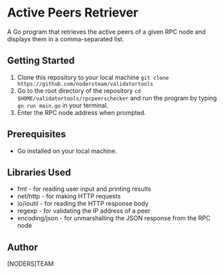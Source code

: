 # Active Peers Retriever
A Go program that retrieves the active peers of a given RPC node and displays them in a comma-separated list.

## Getting Started
1. Clone this repository to your local machine
`git clone https://github.com/nodersteam/validatortools`
2. Go to the root directory of the repository `cd $HOME/validatortools/rpcpeerschecker` and run the program by typing `go run main.go` in your terminal.
3. Enter the RPC node address when prompted.

## Prerequisites
- Go installed on your local machine.

## Libraries Used
- fmt - for reading user input and printing results
- net/http - for making HTTP requests
- io/ioutil - for reading the HTTP response body
- regexp - for validating the IP address of a peer
- encoding/json - for unmarshalling the JSON response from the RPC node

## Author
[NODERS]TEAM
